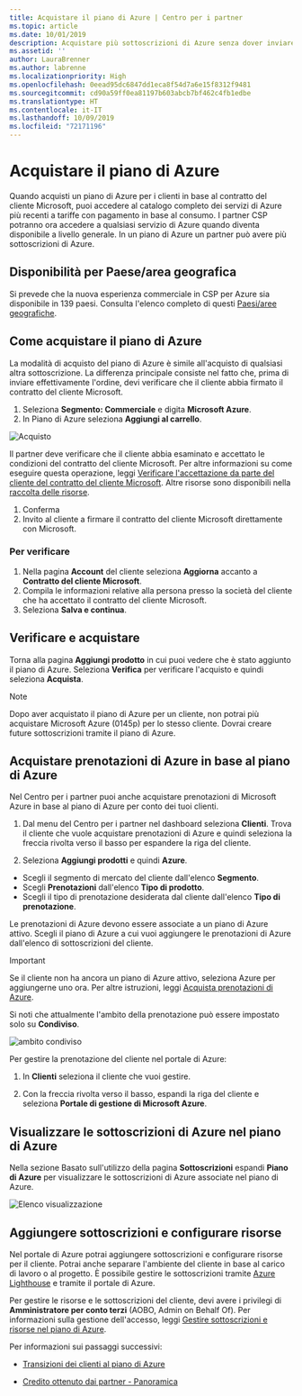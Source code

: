```yaml
---
title: Acquistare il piano di Azure | Centro per i partner
ms.topic: article
ms.date: 10/01/2019
description: Acquistare più sottoscrizioni di Azure senza dover inviare singoli ordini per ogni sottoscrizione
ms.assetid: ''
author: LauraBrenner
ms.author: labrenne
ms.localizationpriority: High
ms.openlocfilehash: 0eead95dc6847dd1eca8f54d7a6e15f8312f9481
ms.sourcegitcommit: cd90a59ff0ea81197b603abcb7bf462c4fb1edbe
ms.translationtype: HT
ms.contentlocale: it-IT
ms.lasthandoff: 10/09/2019
ms.locfileid: "72171196"
---
```

# <a name="purchase-the-azure-plan"></a>Acquistare il piano di Azure

Quando acquisti un piano di Azure per i clienti in base al contratto del cliente Microsoft, puoi accedere al catalogo completo dei servizi di Azure più recenti a tariffe con pagamento in base al consumo. I partner CSP potranno ora accedere a qualsiasi servizio di Azure quando diventa disponibile a livello generale. In un piano di Azure un partner può avere più sottoscrizioni di Azure. 

## <a name="countryregion-availability"></a>Disponibilità per Paese/area geografica
Si prevede che la nuova esperienza commerciale in CSP per Azure sia disponibile in 139 paesi. Consulta l'elenco completo di questi [Paesi/aree geografiche](https://query.prod.cms.rt.microsoft.com/cms/api/am/binary/RE3QN0x). 

## <a name="how-to-purchase-azure-plan"></a>Come acquistare il piano di Azure

La modalità di acquisto del piano di Azure è simile all'acquisto di qualsiasi altra sottoscrizione. La differenza principale consiste nel fatto che, prima di inviare effettivamente l'ordine, devi verificare che il cliente abbia firmato il contratto del cliente Microsoft.

1. Seleziona **Segmento: Commerciale** e digita **Microsoft Azure**. 
2. In Piano di Azure seleziona **Aggiungi al carrello**.

![Acquisto](images/azure/Azurepurchase1.png)

Il partner deve verificare che il cliente abbia esaminato e accettato le condizioni del contratto del cliente Microsoft. Per altre informazioni su come eseguire questa operazione, leggi [Verificare l'accettazione da parte del cliente del contratto del cliente Microsoft](https://docs.microsoft.com/en-us/partner-center/confirm-customer-agreement). Altre risorse sono disponibili nella [raccolta delle risorse](https://partner.microsoft.com/resources/collection/Microsoft-Customer-Agreement-in-the-CSP-program#/).

1. Conferma
2. Invito al cliente a firmare il contratto del cliente Microsoft direttamente con Microsoft. 

### <a name="to-confirm"></a>Per verificare 

1. Nella pagina **Account** del cliente seleziona **Aggiorna** accanto a **Contratto del cliente Microsoft**.  
2. Compila le informazioni relative alla persona presso la società del cliente che ha accettato il contratto del cliente Microsoft.
3. Seleziona **Salva e continua**.  

## <a name="review-and-buy"></a>Verificare e acquistare

Torna alla pagina **Aggiungi prodotto**  in cui puoi vedere che è stato aggiunto il piano di Azure. Seleziona **Verifica** per verificare l'acquisto e quindi seleziona **Acquista**. 

>[!Note]
>Dopo aver acquistato il piano di Azure per un cliente, non potrai più acquistare Microsoft Azure (0145p) per lo stesso cliente. Dovrai creare future sottoscrizioni tramite il piano di Azure.

## <a name="purchase-azure-reservations-under-the-azure-plan"></a>Acquistare prenotazioni di Azure in base al piano di Azure 
  
Nel Centro per i partner puoi anche acquistare prenotazioni di Microsoft Azure in base al piano di Azure per conto dei tuoi clienti.

1. Dal menu del Centro per i partner nel dashboard seleziona **Clienti**. Trova il cliente che vuole acquistare prenotazioni di Azure e quindi seleziona la freccia rivolta verso il basso per espandere la riga del cliente. 

2. Seleziona **Aggiungi prodotti** e quindi **Azure**. 
- Scegli il segmento di mercato del cliente dall'elenco **Segmento**. 
- Scegli **Prenotazioni** dall'elenco **Tipo di prodotto**. 
- Scegli il tipo di prenotazione desiderata dal cliente dall'elenco **Tipo di prenotazione**. 

Le prenotazioni di Azure devono essere associate a un piano di Azure attivo. Scegli il piano di Azure a cui vuoi aggiungere le prenotazioni di Azure dall'elenco di sottoscrizioni del cliente. 

>[!Important] 
>Se il cliente non ha ancora un piano di Azure attivo, seleziona Azure per aggiungerne uno ora. Per altre istruzioni, leggi [Acquista prenotazioni di Azure](https://docs.microsoft.com/partner-center/azure-reservations-buying#purchase-azure-reservations).

Si noti che attualmente l'ambito della prenotazione può essere impostato solo su **Condiviso**. 

![ambito condiviso](images/azure/scopeshared.png)

Per gestire la prenotazione del cliente nel portale di Azure: 

1. In **Clienti** seleziona il cliente che vuoi gestire. 

2. Con la freccia rivolta verso il basso, espandi la riga del cliente e seleziona **Portale di gestione di Microsoft Azure**.  
 
## <a name="view-azure-subscriptions-under-the-azure-plan"></a>Visualizzare le sottoscrizioni di Azure nel piano di Azure 

Nella sezione Basato sull'utilizzo della pagina **Sottoscrizioni** espandi **Piano di Azure** per visualizzare le sottoscrizioni di Azure associate nel piano di Azure.

![Elenco visualizzazione](images/azure/viewlist.png)


## <a name="add-subscriptions-and-configure-resources"></a>Aggiungere sottoscrizioni e configurare risorse

Nel portale di Azure potrai aggiungere sottoscrizioni e configurare risorse per il cliente. Potrai anche separare l'ambiente del cliente in base al carico di lavoro o al progetto. È possibile gestire le sottoscrizioni tramite [Azure Lighthouse](https://azure.microsoft.com/services/azure-lighthouse/) e tramite il portale di Azure. 

Per gestire le risorse e le sottoscrizioni del cliente, devi avere i privilegi di **Amministratore per conto terzi** (AOBO, Admin on Behalf Of). Per informazioni sulla gestione dell'accesso, leggi [Gestire sottoscrizioni e risorse nel piano di Azure](azure-plan-manage.md).

Per informazioni sui passaggi successivi:

- [Transizioni dei clienti al piano di Azure](azure-plan-transition.md)

- [Credito ottenuto dai partner - Panoramica](partner-earned-credit.md)







            




    

  













    



    